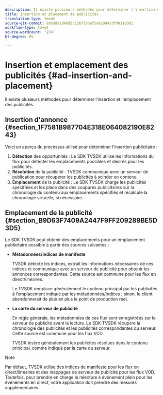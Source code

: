 ```yaml
---
description: Il existe plusieurs méthodes pour déterminer l'insertion et l'emplacement des publicités.
title: Insertion et placement de publicités
translation-type: tm+mt
source-git-commit: 89bdda1d4bd5c126f19ba75a819942df901183d1
workflow-type: tm+mt
source-wordcount: '274'
ht-degree: 0%

---
```



# Insertion et emplacement des publicités {#ad-insertion-and-placement}

Il existe plusieurs méthodes pour déterminer l&#39;insertion et l&#39;emplacement des publicités.

## Insertion d&#39;annonce {#section_1F7581B987704E318E064082190E8243}

Voici un aperçu du processus utilisé pour déterminer l&#39;insertion publicitaire :

1. **Détection** des opportunités : Le SDK TVSDK utilise les informations du flux pour détecter les emplacements possibles et désirés pour les publicités.
1. **Résolution** de la publicité : TVSDK communique avec un serveur de publication pour récupérer les publicités à scinder en contenu.
1. **Emplacement** de la publicité : Le SDK TVSDK charge les publicités spécifiées et les place dans des coupures publicitaires sur la chronologie du contenu aux emplacements spécifiés et recalcule la chronologie virtuelle, si nécessaire.

## Emplacement de la publicité {#section_B9D63F7409A2447F9FF209289BE5D3D5}

Le SDK TVSDK peut obtenir des emplacements pour un emplacement publicitaire possible à partir des sources suivantes :

* **Métadonnées/indices de manifeste**

   TVSDK détecte les indices, extrait les informations nécessaires de ces indices et communique avec un serveur de publicité pour obtenir les annonces correspondantes. Cette source est commune pour les flux en direct/linéaires.

   Le TVSDK remplace généralement le contenu principal par les publicités à l’emplacement indiqué par les métadonnées/indices ; sinon, le client abandonnerait de plus en plus le point de production réel.

* **La carte du serveur de publicité**

   En règle générale, les métadonnées de ces flux sont enregistrées sur le serveur de publicité avant la lecture. Le SDK TVSDK récupère la chronologie des publicités et les publicités correspondantes du serveur. Cette source est commune pour les flux VOD.

   TVSDK insère généralement les publicités résolues dans le contenu principal, comme indiqué par la carte du serveur.

>[!NOTE]
>
>Par défaut, TVSDK utilise des indices de manifeste pour les flux en direct/linéaires et des mappages de serveur de publicité pour les flux VOD. Toutefois, pour prendre en charge la relecture à événement plein pour les événements en direct, votre application doit prendre des mesures supplémentaires.

